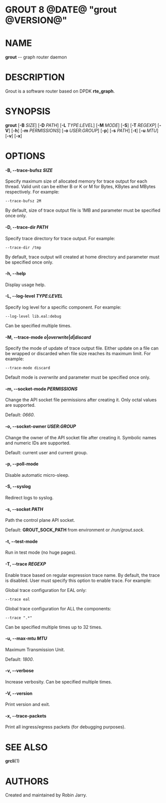 GROUT 8 @DATE@ "grout @VERSION@"
================================

# NAME

**grout** -- graph router daemon

# DESCRIPTION

Grout is a software router based on DPDK __rte_graph__.

# SYNOPSIS

**grout**
[**-B** _SIZE_]
[**-D** _PATH_]
[**-L** _TYPE_:_LEVEL_]
[**-M** _MODE_]
[**-S**]
[**-T** _REGEXP_]
[**-V**]
[**-h**]
[**-m** _PERMISSIONS_]
[**-o** _USER_:_GROUP_]
[**-p**]
[**-s** _PATH_]
[**-t**]
[**-u** _MTU_]
[**-v**]
[**-x**]

# OPTIONS

#### **-B**, **--trace-bufsz** _SIZE_

Specify maximum size of allocated memory for trace output for each thread.
Valid unit can be either B or K or M for Bytes, KBytes and MBytes respectively.
For example:

```
--trace-bufsz 2M
```

By default, size of trace output file is 1MB and parameter must be
specified once only.

#### **-D**, **--trace-dir** _PATH_

Specify trace directory for trace output. For example:

```
--trace-dir /tmp
```

By default, trace output will created at home directory and parameter must be
specified once only.

#### **-h**, **--help**

Display usage help.

#### **-L**, **--log-level** _TYPE_:_LEVEL_

Specify log level for a specific component. For example:

```
--log-level lib.eal:debug
```

Can be specified multiple times.

#### **-M**, **--trace-mode** _o_|_overwrite_|_d_|_discard_

Specify the mode of update of trace output file. Either update on a file can be
wrapped or discarded when file size reaches its maximum limit. For example:

```
--trace-mode discard
```

Default mode is _overwrite_ and parameter must be specified once only.

#### **-m**, **--socket-mode** _PERMISSIONS_

Change the API socket file permissions after creating it. Only octal values are
supported.

Default: _0660_.

#### **-o**, **--socket-owner** _USER_:_GROUP_

Change the owner of the API socket file after creating it. Symbolic names and
numeric IDs are supported.

Default: current user and current group.

#### **-p**, **--poll-mode**

Disable automatic micro-sleep.

#### **-S**, **--syslog**

Redirect logs to syslog.

#### **-s**, **--socket** _PATH_

Path the control plane API socket.

Default: **GROUT_SOCK_PATH** from environment or _/run/grout.sock_.

#### **-t**, **--test-mode**

Run in test mode (no huge pages).

#### **-T**, **--trace** _REGEXP_

Enable trace based on regular expression trace name. By default, the trace is
disabled. User must specify this option to enable trace. For example:

Global trace configuration for EAL only:

```
--trace eal
```

Global trace configuration for ALL the components:

```
--trace ".*"
```

Can be specified multiple times up to 32 times.

#### **-u**, **--max-mtu** _MTU_

Maximum Transmission Unit.

Default: _1800_.

#### **-v**, **--verbose**

Increase verbosity. Can be specified multiple times.

#### **-V**, **--version**

Print version and exit.

#### **-x**, **--trace-packets**

Print all ingress/egress packets (for debugging purposes).

# SEE ALSO

**grcli**(1)

# AUTHORS

Created and maintained by Robin Jarry.
